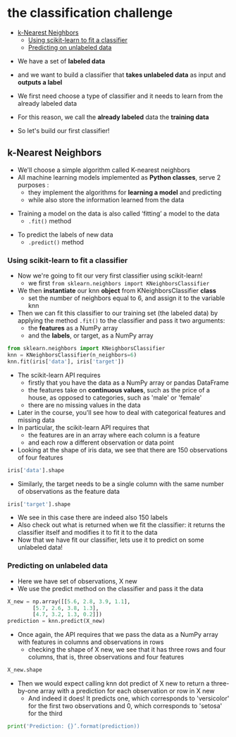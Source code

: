 # the classification challenge  

<!-- vim-markdown-toc GFM -->

* [k-Nearest Neighbors](#k-nearest-neighbors)
    * [Using scikit-learn to fit a classifier](#using-scikit-learn-to-fit-a-classifier)
    * [Predicting on unlabeled data](#predicting-on-unlabeled-data)

<!-- vim-markdown-toc -->

- We have a set of __labeled data__
- and we want to build a classifier that __takes unlabeled data__ as input and __outputs a label__
- We first need choose a type of classifier and it needs to learn from the already labeled data
- For this reason, we call the __already labeled__ data the __training data__

- So let's build our first classifier!

## k-Nearest Neighbors
- We'll choose a simple algorithm called K-nearest neighbors
- All machine learning models implemented as __Python classes__, serve 2 purposes :
    - they implement the algorithms for __learning a model__ and predicting
    - while also store the information learned from the data
* Training a model on the data is also called ‘fitting’ a model to the data
    - `.fit()` method
- To predict the labels of new data
    - `.predict()` method

### Using scikit-learn to fit a classifier
- Now we're going to fit our very first classifier using scikit-learn!
    - we first `from sklearn.neighbors import KNeighborsClassifier`
- We then __instantiate__ our knn __object__ from KNeighborsClassifier __class__
    - set the number of neighbors equal to 6, and assign it to the variable knn
- Then we can fit this classifier to our training set (the labeled data) by applying the method `.fit()` to the classifier and pass it two arguments:
    - the __features__ as a NumPy array
    - and the __labels__, or target, as a NumPy array

```python
from sklearn.neighbors import KNeighborsClassifier
knn = KNeighborsClassifier(n_neighbors=6)
knn.fit(iris['data'], iris['target'])
```
- The scikit-learn API requires
    - firstly that you have the data as a NumPy array or pandas DataFrame
    - the features take on __continuous values__, such as the price of a house, as opposed to categories, such as 'male' or 'female'
    - there are no missing values in the data
- Later in the course, you'll see how to deal with categorical features and missing data
- In particular, the scikit-learn API requires that
    - the features are in an array where each column is a feature
    - and each row a different observation or data point
- Looking at the shape of iris data, we see that there are 150 observations of four features

```python
iris['data'].shape
```

- Similarly, the target needs to be a single column with the same number of observations as the feature data

```python
iris['target'].shape
```

- We see in this case there are indeed also 150 labels
- Also check out what is returned when we fit the classifier: it returns the classifier itself and modifies it to fit it to the data
- Now that we have fit our classifier, lets use it to predict on some unlabeled data!

### Predicting on unlabeled data
- Here we have set of observations, X new
- We use the predict method on the classifier and pass it the data

```python
X_new = np.array([[5.6, 2.8, 3.9, 1.1],
        [5.7, 2.6, 3.8, 1.3],
        [4.7, 3.2, 1.3, 0.2]])
prediction = knn.predict(X_new)
```

- Once again, the API requires that we pass the data as a NumPy array with features in columns and observations in rows
    - checking the shape of X new, we see that it has three rows and four columns, that is, three observations and four features

```python
X_new.shape
```

- Then we would expect calling knn dot predict of X new to return a three-by-one array with a prediction for each observation or row in X new
    - And indeed it does! It predicts one, which corresponds to 'versicolor' for the first two observations and 0, which corresponds to 'setosa' for the third

```python
print('Prediction: {}’.format(prediction))
```

